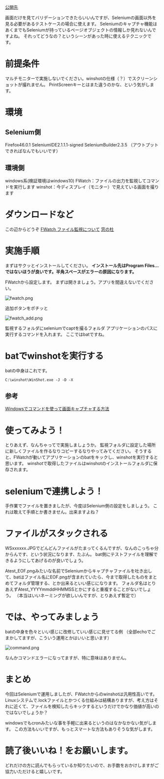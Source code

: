 [公開先](https://qiita.com/nomurasan/items/21c9dabe898dfebe2a5c)


画面だけを見てバリデーションできたらいいんですが、Seleniumの画面以外を見る必要があるテストケースの場合に使えます。
Seleniumのキャプチャ機能はあくまでもSeleniumが持っているページオブジェクトの情報しか見れないんですよね。
それってどうなの？というシーンがあった時に使えるテクニックです。

# 前提条件
マルチモニターで実施しないでください。winshotの仕様（？）でスクリーンショットが撮れません。
PrintScreenキーとはまた違うのかな、という気がします。

# 環境
## Selenium側
Firefox46.0.1
SeleniumIDE2.1.1.1-signed
SeleniumBuilder2.3.5
（アウトプットできればなんでもいいです）

## 環境側
windows系(検証環境はwindows10)
FWatch：ファイルの出力を監視してコマンドを実行します
winshot：今ディスプレイ（モニター）で見えている画面を撮ります

# ダウンロードなど
この辺からどうぞ
[FWatch ファイル監視について](http://fwatch.osdn.jp/)
[窓の杜](http://forest.watch.impress.co.jp/library/software/winshot/)

# 実施手順
まずはサクッとインストールしてください。
**インストール先はProgram Files...ではないほうが良いです。半角スペースがエラーの原因になります。**

FWatchから設定します。
まずは開きましょう。アプリを間違えないでください。

![fwatch.png](https://qiita-image-store.s3.amazonaws.com/0/122800/97f70d99-cfa4-8059-5a92-c7f7d831c560.png)

追加ボタンをポチッと

![fwatch_add.png](https://qiita-image-store.s3.amazonaws.com/0/122800/3492390a-171f-981e-a0a8-1672d5609e02.png)

監視するフォルダにseleniumでcaptを撮るフォルダ
アプリケーションのパスに実行するコマンドを入れます。
ここではbatですね。

# batでwinshotを実行する
batの中身はこれです。

```
C:\winshot\WinShot.exe -J -D -X
```

## 参考
[Windowsでコマンドを使って画面キャプチャする方法](http://anosonote.hatenablog.com/entry/2015/07/13/205726)

# 使ってみよう！
とりあえず、なんちゃってで実施しましょうか。
監視フォルダに設定した場所に新しくファイルを作るなりコピーするなりやってみてください。
そうすると、FWatchが動いてアプリケーションのbatをキックし、winshotを実行すると思います。
winshotで取得したファイルはwinshotのインストールフォルダに保存されます。

# seleniumで連携しよう！
手作業でファイルを置きましたが、今度はSelenium側の設定をしましょう。
これは敢えて手順とか書きません。出来ますよね？

# ファイルがスタックされる
WSxxxxxx.JPGでどんどんファイルがたまってくるんですが、なんのこっちゃ分からんです、という状況になります、たぶん。
bat側にテストファイルを理解できるようにしてあげるのが良いでしょう。

Atest_EOF.pngみたいな名前でSeleniumからキャプチャファイルを吐き出して、batはファイル名にEOF.pngが含まれていたら、今まで取得したものをまとめてフォルダ管理する、とか出来るといい感じになります。
フォルダ名はとりあえずAtest_YYYYmmddHHMMSSとかにすると重複することがないでしょう。
（本当はいいネーミングが欲しいんですが、とりあえず暫定で）

# では、やってみましょう
batの中身を色々といい感じに改修していい感じに見せてる例
（全部echoでごまかしてますが、こういう運用とかはいいと思います）

![command.png](https://qiita-image-store.s3.amazonaws.com/0/122800/03e305ee-cbd9-c03b-e91f-0a13ca960665.png)

なんかコマンドエラーになってますが、特に意味はありません。

# まとめ
今回はSeleniumで運用しましたが、FWatchからのwinshotは汎用性高いです。
Linuxシステムで.lockファイルとかつくる仕組みは結構ありますが、考え方はそれに近くて、ファイルを検知したらキックするというだけでかなり価値が高いのではないでしょうか？

windowsでもcronみたいな事を手軽に出来るというのはなかなかない気がします。
この方法もいいですが、もっとスマートな方法もありそうな気がします。

# 読了後いいね！をお願いします。
どれだけの方に読んでもらっているか知りたいので、お手数をおかけしますがご協力いただけると嬉しいです。

